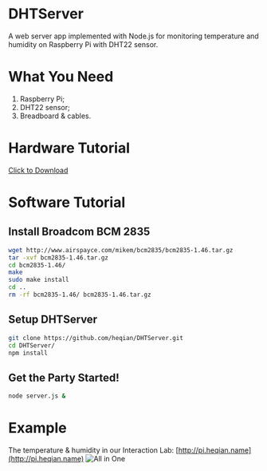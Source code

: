 DHTServer
=========

A web server app implemented with Node.js for monitoring temperature and humidity on Raspberry Pi with DHT22 sensor.


# What You Need
1. Raspberry Pi;
2. DHT22 sensor;
3. Breadboard & cables.

# Hardware Tutorial
[Click to Download](https://learn.adafruit.com/downloads/pdf/dht-humidity-sensing-on-raspberry-pi-with-gdocs-logging.pdf)

# Software Tutorial
## Install Broadcom BCM 2835
```bash
wget http://www.airspayce.com/mikem/bcm2835/bcm2835-1.46.tar.gz
tar -xvf bcm2835-1.46.tar.gz
cd bcm2835-1.46/
make
sudo make install
cd ..
rm -rf bcm2835-1.46/ bcm2835-1.46.tar.gz
```
## Setup DHTServer
```bash
git clone https://github.com/heqian/DHTServer.git
cd DHTServer/
npm install
```
## Get the Party Started!
```bash
node server.js &
```

# Example
The temperature & humidity in our Interaction Lab: [http://pi.heqian.name](http://pi.heqian.name)
![All in One](https://dl.dropboxusercontent.com/u/1660254/DHTServer.jpg)

